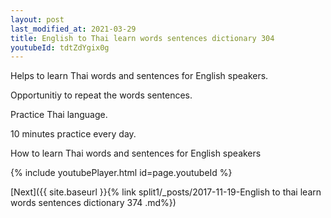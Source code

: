```yaml
---
layout: post
last_modified_at: 2021-03-29
title: English to Thai learn words sentences dictionary 304 
youtubeId: tdtZdYgix0g
---
```

 
 
Helps to learn Thai words and sentences for English speakers.

Opportunitiy to repeat the words sentences. 

Practice Thai language. 
 
10 minutes practice every day. 
 
How to learn Thai words and sentences for English speakers 
 
{% include youtubePlayer.html id=page.youtubeId %}
 
 
[Next]({{ site.baseurl }}{% link  split1/_posts/2017-11-19-English to thai learn words sentences dictionary 374 .md%})
 

